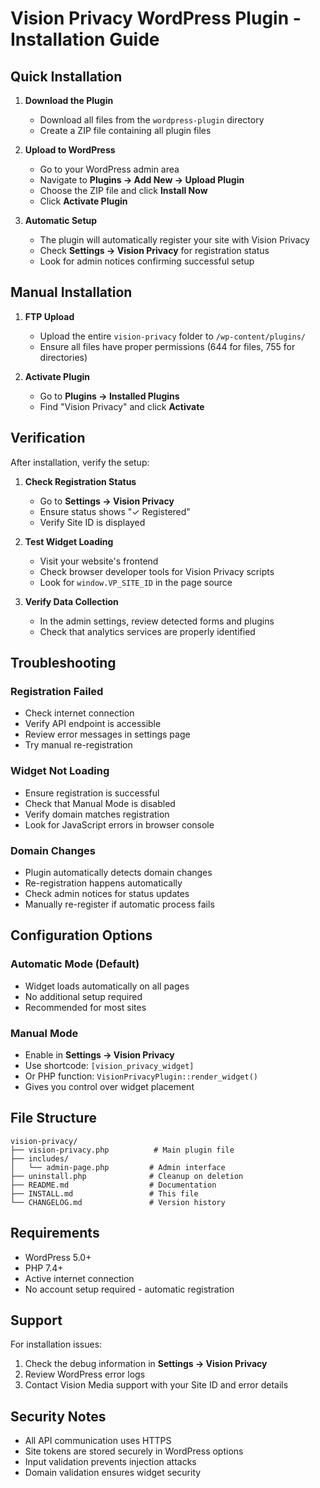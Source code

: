 # Vision Privacy WordPress Plugin - Installation Guide

## Quick Installation

1. **Download the Plugin**
   - Download all files from the `wordpress-plugin` directory
   - Create a ZIP file containing all plugin files

2. **Upload to WordPress**
   - Go to your WordPress admin area
   - Navigate to **Plugins → Add New → Upload Plugin**
   - Choose the ZIP file and click **Install Now**
   - Click **Activate Plugin**

3. **Automatic Setup**
   - The plugin will automatically register your site with Vision Privacy
   - Check **Settings → Vision Privacy** for registration status
   - Look for admin notices confirming successful setup

## Manual Installation

1. **FTP Upload**
   - Upload the entire `vision-privacy` folder to `/wp-content/plugins/`
   - Ensure all files have proper permissions (644 for files, 755 for directories)

2. **Activate Plugin**
   - Go to **Plugins → Installed Plugins**
   - Find "Vision Privacy" and click **Activate**

## Verification

After installation, verify the setup:

1. **Check Registration Status**
   - Go to **Settings → Vision Privacy**
   - Ensure status shows "✓ Registered"
   - Verify Site ID is displayed

2. **Test Widget Loading**
   - Visit your website's frontend
   - Check browser developer tools for Vision Privacy scripts
   - Look for `window.VP_SITE_ID` in the page source

3. **Verify Data Collection**
   - In the admin settings, review detected forms and plugins
   - Check that analytics services are properly identified

## Troubleshooting

### Registration Failed
- Check internet connection
- Verify API endpoint is accessible
- Review error messages in settings page
- Try manual re-registration

### Widget Not Loading
- Ensure registration is successful
- Check that Manual Mode is disabled
- Verify domain matches registration
- Look for JavaScript errors in browser console

### Domain Changes
- Plugin automatically detects domain changes
- Re-registration happens automatically
- Check admin notices for status updates
- Manually re-register if automatic process fails

## Configuration Options

### Automatic Mode (Default)
- Widget loads automatically on all pages
- No additional setup required
- Recommended for most sites

### Manual Mode
- Enable in **Settings → Vision Privacy**
- Use shortcode: `[vision_privacy_widget]`
- Or PHP function: `VisionPrivacyPlugin::render_widget()`
- Gives you control over widget placement

## File Structure

```
vision-privacy/
├── vision-privacy.php          # Main plugin file
├── includes/
│   └── admin-page.php         # Admin interface
├── uninstall.php              # Cleanup on deletion
├── README.md                  # Documentation
├── INSTALL.md                 # This file
└── CHANGELOG.md               # Version history
```

## Requirements

- WordPress 5.0+
- PHP 7.4+
- Active internet connection
- No account setup required - automatic registration

## Support

For installation issues:

1. Check the debug information in **Settings → Vision Privacy**
2. Review WordPress error logs
3. Contact Vision Media support with your Site ID and error details

## Security Notes

- All API communication uses HTTPS
- Site tokens are stored securely in WordPress options
- Input validation prevents injection attacks
- Domain validation ensures widget security